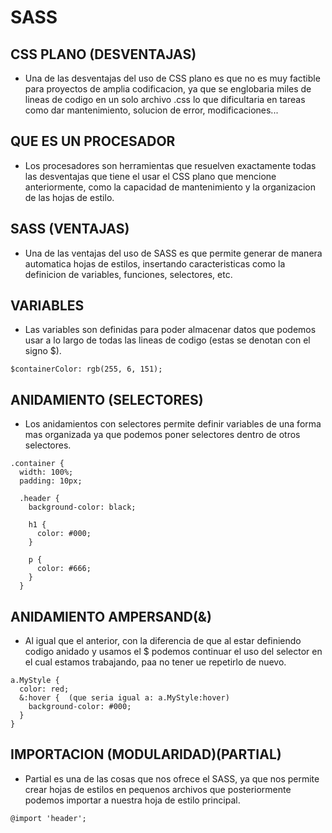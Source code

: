 # SASS
 
## CSS PLANO (DESVENTAJAS)

- Una de las desventajas del uso de CSS plano es que no es muy factible para proyectos de amplia codificacion, ya que se englobaria miles de lineas de codigo en un solo archivo .css lo que dificultaria en tareas como dar mantenimiento, solucion de error, modificaciones... 

## QUE ES UN PROCESADOR

- Los procesadores son herramientas que resuelven exactamente todas las desventajas que tiene el usar el CSS plano que mencione anteriormente, como la capacidad de mantenimiento y la organizacion de las hojas de estilo.

## SASS (VENTAJAS)

- Una de las ventajas del uso de SASS es que permite generar de manera automatica hojas de estilos, insertando caracteristicas como la definicion de variables, funciones, selectores, etc. 


## VARIABLES

- Las variables son definidas para poder almacenar datos que podemos usar a lo largo de todas las lineas de codigo (estas se denotan con el signo $).

```
$containerColor: rgb(255, 6, 151);
```



## ANIDAMIENTO (SELECTORES)

- Los anidamientos con selectores permite definir variables de una forma mas organizada ya que podemos poner selectores dentro de otros selectores.

```
.container {
  width: 100%;
  padding: 10px;

  .header {
    background-color: black;

    h1 {
      color: #000;
    }

    p {
      color: #666;
    }
  }
```

## ANIDAMIENTO AMPERSAND(&)

- Al igual que el anterior, con la diferencia de que al estar definiendo codigo anidado y usamos el $ podemos continuar el uso del selector en el cual estamos trabajando, paa no tener ue repetirlo de nuevo.

```
a.MyStyle {
  color: red;
  &:hover {  (que seria igual a: a.MyStyle:hover)
    background-color: #000;
  }
}

```

## IMPORTACION (MODULARIDAD)(PARTIAL)
 
 - Partial es una de las cosas que nos ofrece el SASS, ya que nos permite crear hojas de estilos en pequenos archivos que posteriormente podemos importar a nuestra hoja de estilo principal.

 ```
 @import 'header';
 ```